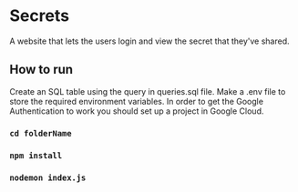 # Secrets
A website that lets the users login and view the secret that they've shared.

## How to run
Create an SQL table using the query in queries.sql file.
Make a .env file to store the required environment variables.
In order to get the Google Authentication to work you should set up a project in Google Cloud.

### `cd folderName`
### `npm install`
### `nodemon index.js`
